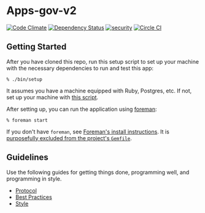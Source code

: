 # Apps-gov-v2
[![Code Climate](https://codeclimate.com/repos/56fedfb4c45607195d0008b8/badges/3e61dcdacc78bf33e91c/gpa.svg)](https://codeclimate.com/repos/56fedfb4c45607195d0008b8/feed)
[![Dependency Status](https://gemnasium.com/badges/github.com/presidential-innovation-fellows/apps-gov-v2.svg)](https://gemnasium.com/github.com/presidential-innovation-fellows/apps-gov-v2)
[![security](https://hakiri.io/github/presidential-innovation-fellows/apps-gov-v2/master.svg)](https://hakiri.io/github/presidential-innovation-fellows/apps-gov-v2/master)
[![Circle CI](https://circleci.com/gh/presidential-innovation-fellows/apps-gov-v2.svg?style=svg)](https://circleci.com/gh/presidential-innovation-fellows/apps-gov-v2)

## Getting Started

After you have cloned this repo, run this setup script to set up your machine
with the necessary dependencies to run and test this app:

    % ./bin/setup

It assumes you have a machine equipped with Ruby, Postgres, etc. If not, set up
your machine with [this script].

[this script]: https://github.com/thoughtbot/laptop

After setting up, you can run the application using [foreman]:

    % foreman start

If you don't have `foreman`, see [Foreman's install instructions][foreman]. It
is [purposefully excluded from the project's `Gemfile`][exclude].

[foreman]: https://github.com/ddollar/foreman
[exclude]: https://github.com/ddollar/foreman/pull/437#issuecomment-41110407

## Guidelines

Use the following guides for getting things done, programming well, and
programming in style.

* [Protocol](http://github.com/thoughtbot/guides/blob/master/protocol)
* [Best Practices](http://github.com/thoughtbot/guides/blob/master/best-practices)
* [Style](http://github.com/thoughtbot/guides/blob/master/style)
